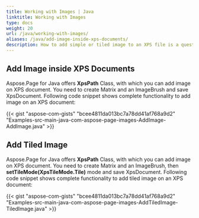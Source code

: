 ```yaml
---
title: Working with Images | Java
linktitle: Working with Images
type: docs
weight: 20
url: /java/working-with-images/
aliases: /java/add-image-inside-xps-documents/
description: How to add simple or tiled image to an XPS file is a question answered by Aspose.Page API solution.  See how to use the functionality in Java
---
```


## **Add Image inside XPS Documents**
Aspose.Page for Java offers **XpsPath** Class, with which you can add image on XPS document. You need to create Matrix and an ImageBrush and save XpsDocument. Following code snippet shows complete functionality to add image on an XPS document:

{{< gist "aspose-com-gists" "bcee4811da013bc7a78dd41af768a9d2" "Examples-src-main-java-com-aspose-page-images-AddImage-AddImage.java" >}}
## **Add Tiled Image**
Aspose.Page for Java offers **XpsPath** Class, with which you can add image on XPS document. You need to create Matrix and an ImageBrush, then **setTileMode(XpsTileMode.Tile)** mode and save XpsDocument. Following code snippet shows complete functionality to add tiled image on an XPS document:

{{< gist "aspose-com-gists" "bcee4811da013bc7a78dd41af768a9d2" "Examples-src-main-java-com-aspose-page-images-AddTiledImage-TiledImage.java" >}}


